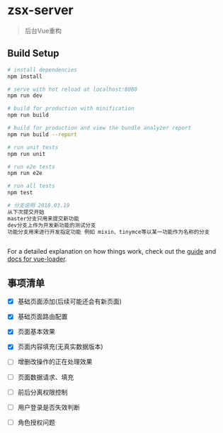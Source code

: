 # zsx-server

> 后台Vue重构

## Build Setup

``` bash
# install dependencies
npm install

# serve with hot reload at localhost:8080
npm run dev

# build for production with minification
npm run build

# build for production and view the bundle analyzer report
npm run build --report

# run unit tests
npm run unit

# run e2e tests
npm run e2e

# run all tests
npm test

# 分支说明 2018.03.19
从下次提交开始
master分支只用来提交新功能
dev分支上作为开发新功能的测试分支
功能分支用来进行开发指定功能 例如 mixin、tinymce等以某一功能作为名称的分支



```

For a detailed explanation on how things work, check out the [guide](http://vuejs-templates.github.io/webpack/) and [docs for vue-loader](http://vuejs.github.io/vue-loader).

## 事项清单
- [x] 基础页面添加(后续可能还会有新页面)
- [x] 基础页面路由配置
- [x] 页面基本效果
- [x] 页面内容填充(无真实数据版本)
- [ ] 增删改操作的正在处理效果
- [ ] 页面数据请求、填充
- [ ] 前后分离权限控制
- [ ] 用户登录是否失效判断
- [ ] 角色授权问题

